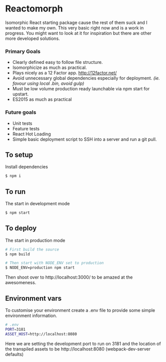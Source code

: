 # Reactomorph

Isomorphic React starting package cause the rest of them suck and I wanted to make my own. This very basic right now and is a work in progress. You might want to look at it for inspiration but there are other more developed solutions.

### Primary Goals
* Clearly defined easy to follow file structure.
* Isomorphicize as much as practical.
* Plays nicely as a 12 Factor app. http://12factor.net/
* Avoid unnecessary global dependencies especially for deployment. _(ie. favour using local .bin, avoid gulp)_
* Must be low volume production ready launchable via npm start for upstart.
* ES2015 as much as practical

### Future goals
* Unit tests
* Feature tests
* React Hot Loading
* Simple basic deployment script to SSH into a server and run a git pull.

## To setup
Install dependencies
```bash
$ npm i
```

## To run
The start in development mode

```bash
$ npm start
```

## To deploy
The start in production mode

```bash
# First build the source
$ npm build

# Then start with NODE_ENV set to production
$ NODE_ENV=production npm start
```

Then shoot over to http://localhost:3000/ to be amazed at the awesomeness.

## Environment vars

To customise your environment create a .env file to provide some simple environment information.

```bash
# .env
PORT=3181
ASSET_HOST=http://localhost:8080
```

Here we are setting the development port to run on 3181 and the location of the transpiled assets to be http://localhost:8080 (webpack-dev-server defaults)
